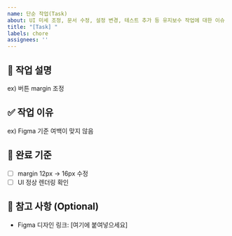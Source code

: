 ```yaml
---
name: 단순 작업(Task)
about: UI 미세 조정, 문서 수정, 설정 변경, 테스트 추가 등 유지보수 작업에 대한 이슈
title: "[Task] "
labels: chore
assignees: ''
---
```


## 🧹 작업 설명
<!-- 어떤 단순 작업을 할 건지 한 줄로 작성해 주세요 -->
ex) 버튼 margin 조정

## ✅ 작업 이유
<!-- 왜 이 작업이 필요한지 간단히 설명해 주세요 -->
ex) Figma 기준 여백이 맞지 않음

## 🌟 완료 기준
<!-- 완료 기준을 체크리스트 형태로 작성해 주세요 -->
- [ ] margin 12px → 16px 수정
- [ ] UI 정상 렌더링 확인

## 📌 참고 사항 (Optional)
<!-- 디자인 링크나 시안 등 참고할 자료가 있다면 작성해 주세요 -->
- Figma 디자인 링크: [여기에 붙여넣으세요]